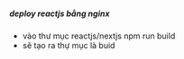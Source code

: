 ##### deploy reactjs bằng nginx

- vào thư mục reactjs/nextjs npm run build 
- sẽ tạo ra thự mục là buid
